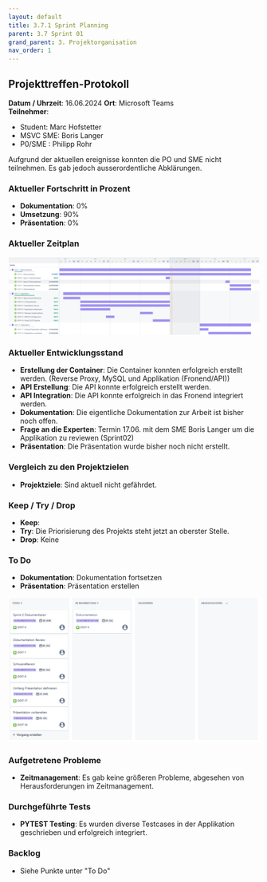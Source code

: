```yaml
---
layout: default
title: 3.7.1 Sprint Planning 
parent: 3.7 Sprint 01
grand_parent: 3. Projektorganisation
nav_order: 1
---
```


## Projekttreffen-Protokoll

**Datum / Uhrzeit**: 16.06.2024
**Ort**: Microsoft Teams  
**Teilnehmer**: 
- Student: Marc Hofstetter
- MSVC SME: Boris Langer
- P0/SME  : Philipp Rohr

Aufgrund der aktuellen ereignisse konnten die PO und SME nicht teilnehmen. Es gab jedoch ausserordentliche Abklärungen.

### Aktueller Fortschritt in Prozent

- **Dokumentation**: 0%
- **Umsetzung**: 90%
- **Präsentation**: 0%

### Aktueller Zeitplan

![Sprint1Zeitplan](../../../resources/images/Sprint1Zeitplan.PNG)

### Aktueller Entwicklungsstand

- **Erstellung der Container**: Die Container konnten erfolgreich erstellt werden. (Reverse Proxy, MySQL und Applikation (Fronend/API))
- **API Erstellung**: Die API konnte erfolgreich erstellt werden.
- **API Integration**: Die API konnte erfolgreich in das Fronend integriert werden.
- **Dokumentation**: Die eigentliche Dokumentation zur Arbeit ist bisher noch offen.
- **Frage an die Experten**: Termin 17.06. mit dem SME Boris Langer um die Applikation zu reviewen (Sprint02)
- **Präsentation**: Die Präsentation wurde bisher noch nicht erstellt.

### Vergleich zu den Projektzielen

- **Projektziele**: Sind aktuell nicht gefährdet.

### Keep / Try / Drop

- **Keep**: 
- **Try**: Die Priorisierung des Projekts steht jetzt an oberster Stelle.
- **Drop**: Keine

### To Do

- **Dokumentation**: Dokumentation fortsetzen
- **Präsentation**: Präsentation erstellen

![Sprint2Kanban](../../../resources/images/Sprint2Kanban.PNG)

### Aufgetretene Probleme

- **Zeitmanagement**: Es gab keine größeren Probleme, abgesehen von Herausforderungen im Zeitmanagement.

### Durchgeführte Tests

- **PYTEST Testing**: Es wurden diverse Testcases in der Applikation geschrieben und erfolgreich integriert.

### Backlog

- Siehe Punkte unter "To Do"
